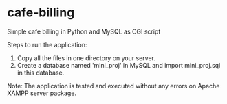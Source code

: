# cafe-billing
Simple cafe billing in Python and MySQL as CGI script

Steps to run the application:
1. Copy all the files in one directory on your server.
2. Create a database named 'mini_proj' in MySQL and import mini_proj.sql in this database.

Note: The application is tested and executed without any errors on Apache XAMPP server package.
